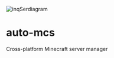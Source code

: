 ![inqSerdiagram](https://raw.githubusercontent.com/macarooni-man/auto-mcs/3e5de8e1d3fcbf8db8a0fbf082eb696833974fc4/other/github-banner-cropped.png?raw=true)
# auto-mcs
Cross-platform Minecraft server manager
